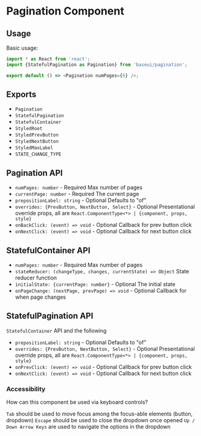 # Pagination Component

## Usage

Basic usage:

```javascript
import * as React from 'react';
import {StatefulPagination as Pagination} from 'baseui/pagination';

export default () => <Pagination numPages={6} />;
```

## Exports

* `Pagination`
* `StatefulPagination`
* `StatefulContainer`
* `StyledRoot`
* `StyledPrevButton`
* `StyledNextButton`
* `StyledMaxLabel`
* `STATE_CHANGE_TYPE`

## Pagination API

* `numPages: number` - Required
  Max number of pages
* `currentPage: number` - Required
  The current page
* `prepositionLabel: string` - Optional
  Defaults to "of"
* `overrides: {PrevButton, NextButton, Select}` - Optional
  Presentational override props, all are `React.ComponentType<*> | {component, props, style}`
* `onBackClick: (event) => void` - Optional
  Callback for prev button click
* `onNextClick: (event) => void` - Optional
  Callback for next button click

## StatefulContainer API

* `numPages: number` - Required
  Max number of pages
* `stateReducer: (changeType, changes, currentState) => Object`
  State reducer function
* `initialState: {currentPage: number}` - Optional
  The initial state
* `onPageChange: (nextPage, prevPage) => void` - Optional
  Callback for when page changes

## StatefulPagination API

`StatefulContainer` API and the following

* `prepositionLabel: string` - Optional
  Defaults to "of"
* `overrides: {PrevButton, NextButton, Select}` - Optional
  Presentational override props, all are `React.ComponentType<*> | {component, props, style}`
* `onPrevClick: (event) => void` - Optional
  Callback for prev button click
* `onNextClick: (event) => void` - Optional
  Callback for next button click

### Accessibility

How can this component be used via keyboard controls?

`Tab` should be used to move focus among the focus-able elements (button, dropdown)
`Escape` should be used to close the dropdown once opened
`Up / Down Arrow Keys` are used to navigate the options in the dropdown
